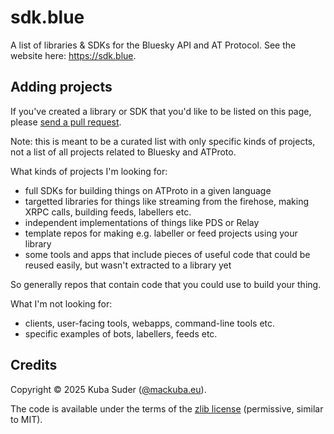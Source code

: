 # sdk.blue

A list of libraries & SDKs for the Bluesky API and AT Protocol. See the website here: <https://sdk.blue>.

## Adding projects

If you've created a library or SDK that you'd like to be listed on this page, please [send a pull request](https://tangled.org/@mackuba.eu/sdk.blue/pulls).

Note: this is meant to be a curated list with only specific kinds of projects, not a list of all projects related to Bluesky and ATProto.

What kinds of projects I'm looking for:

* full SDKs for building things on ATProto in a given language
* targetted libraries for things like streaming from the firehose, making XRPC calls, building feeds, labellers etc.
* independent implementations of things like PDS or Relay
* template repos for making e.g. labeller or feed projects using your library
* some tools and apps that include pieces of useful code that could be reused easily, but wasn't extracted to a library yet

So generally repos that contain code that you could use to build your thing.

What I'm not looking for:

* clients, user-facing tools, webapps, command-line tools etc.
* specific examples of bots, labellers, feeds etc.


## Credits

Copyright © 2025 Kuba Suder ([@mackuba.eu](https://bsky.app/profile/mackuba.eu)).

The code is available under the terms of the [zlib license](https://choosealicense.com/licenses/zlib/) (permissive, similar to MIT).

